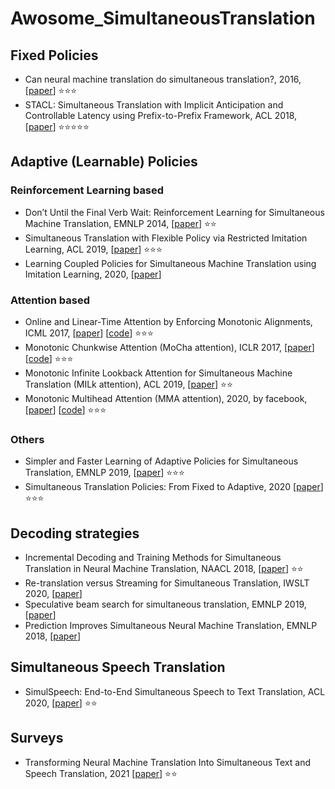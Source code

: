 # Awosome_SimultaneousTranslation

## Fixed Policies
- Can neural machine translation do simultaneous translation?, 2016, [[paper](https://arxiv.org/abs/1606.02012)] :star::star::star:
- STACL: Simultaneous Translation with Implicit Anticipation and Controllable Latency using Prefix-to-Prefix Framework, ACL 2018, [[paper](https://arxiv.org/abs/1810.08398)] :star::star::star::star::star:

## Adaptive (Learnable) Policies
### Reinforcement Learning based
- Don’t Until the Final Verb Wait: Reinforcement Learning for Simultaneous Machine Translation, EMNLP 2014, [[paper](https://aclanthology.org/D14-1140.pdf)] :star::star:
- Simultaneous Translation with Flexible Policy via Restricted Imitation Learning, ACL 2019, [[paper](https://arxiv.org/abs/1906.01135)] :star::star::star:
- Learning Coupled Policies for Simultaneous Machine Translation using Imitation Learning, 2020, [[paper](https://arxiv.org/abs/2002.04306)]


### Attention based
- Online and Linear-Time Attention by Enforcing Monotonic Alignments, ICML 2017, [[paper](https://arxiv.org/pdf/1704.00784.pdf)] [[code](https://github.com/craffel/mad)] :star::star::star:
- Monotonic Chunkwise Attention (MoCha attention), ICLR 2017, [[paper](https://arxiv.org/abs/1712.05382)]  [[code](https://github.com/craffel/mocha)] :star::star::star:
- Monotonic Infinite Lookback Attention for Simultaneous Machine Translation (MILk attention), ACL 2019, [[paper](https://arxiv.org/abs/1906.05218)] :star::star:
- Monotonic Multihead Attention (MMA attention), 2020, by facebook, [[paper](https://arxiv.org/abs/1909.12406)] [[code](https://github.com/pytorch/fairseq/tree/main/examples/simultaneous_translation)] :star::star::star:

### Others
- Simpler and Faster Learning of Adaptive Policies for Simultaneous Translation, EMNLP 2019, [[paper](https://arxiv.org/abs/1909.01559)] :star::star::star:
- Simultaneous Translation Policies: From Fixed to Adaptive, 2020 [[paper](https://arxiv.org/abs/2004.13169)] :star::star::star:

## Decoding strategies
- Incremental Decoding and Training Methods for Simultaneous Translation in Neural Machine Translation, NAACL 2018, [[paper](https://arxiv.org/abs/1806.03661)] :star::star:
- Re-translation versus Streaming for Simultaneous Translation, IWSLT 2020, [[paper](https://arxiv.org/abs/2004.03643)]
- Speculative beam search for simultaneous translation, EMNLP 2019, [[paper](https://arxiv.org/abs/1909.05421)]
- Prediction Improves Simultaneous Neural Machine Translation, EMNLP 2018, [[paper](https://aclanthology.org/D18-1337/)]

## Simultaneous Speech Translation
- SimulSpeech: End-to-End Simultaneous Speech to Text Translation, ACL 2020, [[paper](https://aclanthology.org/2020.acl-main.350/)] :star::star:

## Surveys
- Transforming Neural Machine Translation Into Simultaneous Text and Speech Translation, 2021 [[paper](https://theses.lib.sfu.ca/file/thesis/6556)] :star::star:
